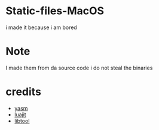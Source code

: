  # Static-files-MacOS
 i made it because i am bored 
 # Note  
 I made them from da source code i do not steal the binaries
 # credits 
 - [yasm](https://yasm.tortall.net) 
 - [luajit](https://luajit.org) 
 - [libtool](https://www.gnu.org/software/libtool/)
